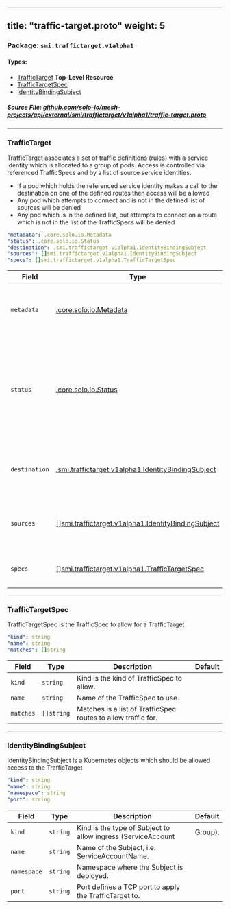 
---
title: "traffic-target.proto"
weight: 5
---

<!-- Code generated by solo-kit. DO NOT EDIT. -->


### Package: `smi.traffictarget.v1alpha1` 
#### Types:


- [TrafficTarget](#traffictarget) **Top-Level Resource**
- [TrafficTargetSpec](#traffictargetspec)
- [IdentityBindingSubject](#identitybindingsubject)
  



##### Source File: [github.com/solo-io/mesh-projects/api/external/smi/traffictarget/v1alpha1/traffic-target.proto](https://github.com/solo-io/mesh-projects/blob/master/api/external/smi/traffictarget/v1alpha1/traffic-target.proto)





---
### TrafficTarget

 
TrafficTarget associates a set of traffic definitions (rules) with a service identity which is allocated to a group of pods.
Access is controlled via referenced TrafficSpecs and by a list of source service identities.
* If a pod which holds the referenced service identity makes a call to the destination on one of the defined routes then access
  will be allowed
* Any pod which attempts to connect and is not in the defined list of sources will be denied
* Any pod which is in the defined list, but attempts to connect on a route which is not in the list of the
  TrafficSpecs will be denied

```yaml
"metadata": .core.solo.io.Metadata
"status": .core.solo.io.Status
"destination": .smi.traffictarget.v1alpha1.IdentityBindingSubject
"sources": []smi.traffictarget.v1alpha1.IdentityBindingSubject
"specs": []smi.traffictarget.v1alpha1.TrafficTargetSpec

```

| Field | Type | Description | Default |
| ----- | ---- | ----------- |----------- | 
| `metadata` | [.core.solo.io.Metadata](../../../../../../../solo-kit/api/v1/metadata.proto.sk/#metadata) | Metadata contains the object metadata for this resource. |  |
| `status` | [.core.solo.io.Status](../../../../../../../solo-kit/api/v1/status.proto.sk/#status) | Status indicates the validation status of this resource. Status is read-only by clients, and set by controllers during validation. |  |
| `destination` | [.smi.traffictarget.v1alpha1.IdentityBindingSubject](../traffic-target.proto.sk/#identitybindingsubject) | Destination is the pod or group of pods to allow ingress traffic. |  |
| `sources` | [[]smi.traffictarget.v1alpha1.IdentityBindingSubject](../traffic-target.proto.sk/#identitybindingsubject) | Sources are the pod or group of pods to allow ingress traffic. |  |
| `specs` | [[]smi.traffictarget.v1alpha1.TrafficTargetSpec](../traffic-target.proto.sk/#traffictargetspec) | Rules are the traffic rules to allow (HTTPRoutes | TCPRoute),. |  |




---
### TrafficTargetSpec

 
TrafficTargetSpec is the TrafficSpec to allow for a TrafficTarget

```yaml
"kind": string
"name": string
"matches": []string

```

| Field | Type | Description | Default |
| ----- | ---- | ----------- |----------- | 
| `kind` | `string` | Kind is the kind of TrafficSpec to allow. |  |
| `name` | `string` | Name of the TrafficSpec to use. |  |
| `matches` | `[]string` | Matches is a list of TrafficSpec routes to allow traffic for. |  |




---
### IdentityBindingSubject

 
IdentityBindingSubject is a Kubernetes objects which should be allowed access to the TrafficTarget

```yaml
"kind": string
"name": string
"namespace": string
"port": string

```

| Field | Type | Description | Default |
| ----- | ---- | ----------- |----------- | 
| `kind` | `string` | Kind is the type of Subject to allow ingress (ServiceAccount | Group). |  |
| `name` | `string` | Name of the Subject, i.e. ServiceAccountName. |  |
| `namespace` | `string` | Namespace where the Subject is deployed. |  |
| `port` | `string` | Port defines a TCP port to apply the TrafficTarget to. |  |





<!-- Start of HubSpot Embed Code -->
<script type="text/javascript" id="hs-script-loader" async defer src="//js.hs-scripts.com/5130874.js"></script>
<!-- End of HubSpot Embed Code -->
